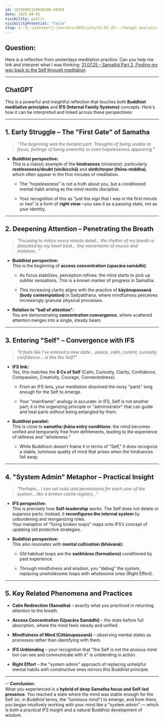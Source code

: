 ```yaml
---
id: 20250801110638340-49269
date: 2025-08-01
visibility: public
visibilityPotential: "false"
slug: 2--🗓️--calendar/📘-journals/2025/july/31.07.25---chatgpt-analysis-1
---
```

## Question:

Here is a reflection from yesterdays meditation practice. Can you help me link and interpret what I was thinking: [31.07.25 - Samathá Part 2, Finding my way back to the Self through meditation](/2--🗓️--Calendar/📘-Journals/2025/July/31.07.25---Samathá-Part-2,-Finding-my-way-back-to-the-Self-through-meditation)

---

## ChatGPT

This is a powerful and insightful reflection that touches both **Buddhist meditative principles** and **IFS (Internal Family Systems)** concepts. Here's how it can be interpreted and linked across these perspectives:

---

## **1. Early Struggle – The "First Gate" of Samatha**

> _"The beginning was the hardest part. Thoughts of being unable to focus, feelings of being unworthy or even hopelessness appearing."_

- **Buddhist perspective:**  
    This is a classic example of the **hindrances** (_nīvaraṇa_): particularly **restlessness/doubt (vicikicchā)** and **sloth/torpor (thīna-middha)**, which often appear in the first minutes of meditation.
    
    - The "hopelessness" is not a truth about you, but a conditioned mental habit arising as the mind resists discipline.
        
    - Your recognition of this as “just the sign that I was in the first minute or two” is a form of **right view**—you saw it as a passing state, not as your identity.
        

---

## **2. Deepening Attention – Penetrating the Breath**

> _"Focusing to notice every minute detail… the rhythm of my breath is disturbed by my heart beat… tiny movements of mucus and moisture…"_

- **Buddhist perspective:**  
    This is the beginning of **access concentration (upacāra samādhi)**.
    
    - As focus stabilizes, perception refines: the mind starts to pick up subtler sensations. This is a known marker of progress in Samatha.
        
    - This increasing clarity aligns with the practice of **kāyānupassanā (body contemplation)** in Satipatthana, where mindfulness perceives increasingly granular physical processes.
        
- **Relation to "ball of attention":**  
    You are demonstrating **concentration convergence**, where scattered attention merges into a single, steady beam.
    

---

## **3. Entering "Self" – Convergence with IFS**

> _"It feels like I've entered a new state… peace, calm, control, curiosity, confidence… is this the Self?"_

- **IFS link:**  
    Yes, this matches the **8 Cs of Self** (Calm, Curiosity, Clarity, Confidence, Compassion, Creativity, Courage, Connectedness).
    
    - From an IFS lens, your meditation dissolved the noisy "parts" long enough for the Self to emerge.
        
    - Your "mainframe" analogy is accurate: in IFS, Self is not another part; it is the organizing principle or "administrator" that can guide and heal parts without being entangled by them.
        
- **Buddhist parallel:**  
    This is close to **samatha-jhāna entry conditions**: the mind becomes unified and temporarily free from defilements, leading to the experience of stillness and "wholeness."
    
    - While Buddhism doesn’t frame it in terms of "Self," it does recognize a stable, luminous quality of mind that arises when the hindrances fall away.
        

---

## **4. "System Admin" Metaphor – Practical Insight**

> _"Perhaps… I can set rules and permissions for each user of the system… like a broken cache registry…"_

- **IFS perspective:**  
    This is precisely how **Self-leadership** works. The Self does not delete or suppress parts; instead, it **reconfigures the internal system** by unburdening and reorganizing roles.  
    Your metaphor of "fixing broken loops" maps onto IFS’s concept of updating old protective strategies.
    
- **Buddhist perspective:**  
    This also resonates with **mental cultivation (bhāvanā):**
    
    - Old habitual loops are the **saṅkhāras (formations)** conditioned by past experience.
        
    - Through mindfulness and wisdom, you "debug" the system, replacing unwholesome loops with wholesome ones (Right Effort).
        

---

## **5. Key Related Phenomena and Practices**

- **Calm Redirection (Samatha)** – exactly what you practiced in returning attention to the breath.
    
- **Access Concentration (Upacāra Samādhi)** – the state before full absorption, where the mind feels steady and unified.
    
- **Mindfulness of Mind (Cittānupassanā)** – observing mental states as processes rather than identifying with them.
    
- **IFS Unblending** – your recognition that "the Self is not the anxious mind but can see and communicate with it" is unblending in action.
    
- **Right Effort** – the "system admin" approach of replacing unhelpful mental habits with constructive ones mirrors this Buddhist principle.
    

---

✅ **Conclusion:**  
What you experienced is a **hybrid of deep Samatha focus and Self-led presence**. You reached a state where the mind was stable enough for the Self (or, in Buddhist terms, the "luminous mind") to emerge, and from there, you began intuitively working with your mind like a "system admin" — which is both a practical IFS insight and a natural Buddhist development of wisdom.
